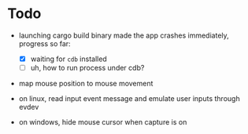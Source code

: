 # Todo

- launching cargo build binary made the app crashes immediately,\
  progress so far:
    - [x] waiting for `cdb` installed
    - [ ] uh, how to run process under cdb?

- map mouse position to mouse movement

- on linux, read input event message and emulate user inputs through evdev

- on windows, hide mouse cursor when capture is on
